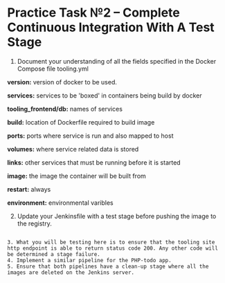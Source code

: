 # Practice Task №2 – Complete Continuous Integration With A Test Stage

1. Document your understanding of all the fields specified in the Docker Compose file tooling.yml

**version:** version of docker to be used.

**services:** services to be 'boxed' in containers being build by docker

**tooling_frontend/db:** names of services

**build:** location of Dockerfile required to build image

**ports:** ports where service is run and also mapped to host

**volumes:** where service related data is stored

**links:** other services that must be running before it is started

**image:** the image the container will be built from

**restart:** always

**environment:** environmental varibles

2. Update your Jenkinsfile with a test stage before pushing the image to the registry.

```

3. What you will be testing here is to ensure that the tooling site http endpoint is able to return status code 200. Any other code will be determined a stage failure.
4. Implement a similar pipeline for the PHP-todo app.
5. Ensure that both pipelines have a clean-up stage where all the images are deleted on the Jenkins server.